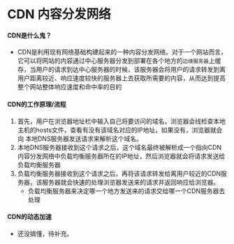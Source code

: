 # CDN 内容分发网络


#### CDN是什么鬼？
- CDN是利用现有网络基础构建起来的一种内容分发网络。对于一个网站而言，它可以将网站的内容通过中心服务器分发到部署在各个地方的`边缘服务器`上缓存，当用户的请求到达中心服务器的时候，该服务器会将用户的请求转发到离用户距离较近、响应速度较快的服务器上去获取所需要的内容，从而达到提高整个网站整体响应速度和命中率的目的



#### CDN的工作原理/流程
1. 首先，用户在浏览器地址栏中输入自己将要访问的域名，浏览器会线检查本地主机的hosts文件，查看有没有该域名对应的IP地址，如果没有，浏览器就会向 本地DNS服务器发送请求来解析这个域名。
2. 本地DNS服务器接收到这个请求之后，这个域名最终被解析成一个指向CDN内容分发网络中负载均衡服务器所在的IP地址，然后浏览器就会将请求发送给负载均衡服务器
3. 负载均衡服务器接收到这个请求之后，再将该请求转发给离用户较近的CDN服务器，该服务器就会快速的处理浏览器发送来的请求并返回响应给浏览器。
	- 负载均衡服务器来决定哪一个地方发送来的请求交给哪一个CDN服务器去处理


#### CDN的动态加速
- 还没搞懂，待补充。




